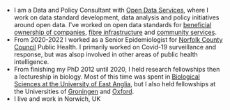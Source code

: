 - I am a Data and Policy Consultant with [Open Data Services](https://opendataservices.coop/), where I work on data standard development, data analysis and policy initiatives around open data. I've worked on open data standards for [beneficial ownership of companies](https://github.com/openownership/data-standard), [fibre infrastructure](https://github.com/Open-Telecoms-Data/open-fibre-data-standard) and [community services](https://github.com/openreferral/specification).
- From 2020-2022 I worked as a Senior Epidemiologist for [Norfolk County Council](https://www.norfolk.gov.uk/) Public Health. I primarily worked on Covid-19 surveillance and response, but was alsop involved in other areas of public health intelligence.
- From finishing my PhD 2012 until 2020, I held research fellowships then a lectureship in biology. Most of this time was spent in [Biological Sciences at the University of East Anglia](https://www.uea.ac.uk/web/about/school-of-biological-sciences), but I also held fellowships at the Universities of [Groningen](https://www.rug.nl/?lang=en) and [Oxford](https://www.ox.ac.uk/).
- I live and work in Norwich, UK